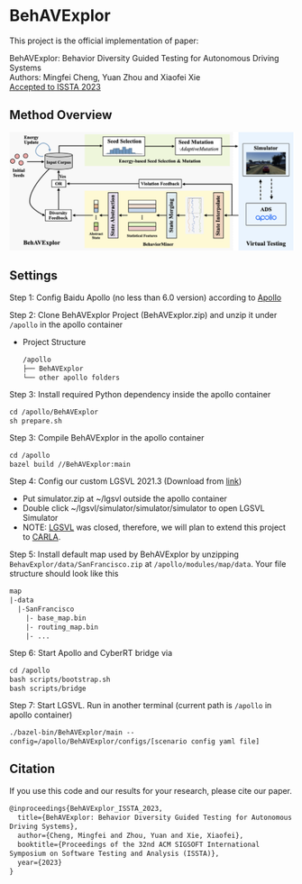 # BehAVExplor
This project is the official implementation of paper:

BehAVExplor: Behavior Diversity Guided Testing for Autonomous Driving Systems  
Authors: Mingfei Cheng, Yuan Zhou and Xiaofei Xie  
[Accepted to ISSTA 2023](https://2023.issta.org/details/issta-2023-technical-papers/32/BehAVExplor-Behavior-Diversity-Guided-Testing-for-Autonomous-Driving-Systems)

## Method Overview
![framework](figs/MethodOverview.png)

## Settings
Step 1: Config Baidu Apollo (no less than 6.0 version) according to [Apollo](https://github.com/ApolloAuto/apollo)

Step 2: Clone BehAVExplor Project (BehAVExplor.zip) and unzip it under `/apollo` in the apollo container
* Project Structure
    ```
    /apollo
    ├── BehAVExplor
    └── other apollo folders
    ```

Step 3: Install required Python dependency inside the apollo container
```angular2html
cd /apollo/BehAVExplor
sh prepare.sh
```

Step 3: Compile BehAVExplor in the apollo container
```angular2html
cd /apollo
bazel build //BehAVExplor:main
```

Step 4:  Config our custom LGSVL 2021.3 (Download from [link](https://drive.google.com/drive/folders/1t4vSZfipPcCVz2wHbS7OIP-TQ0wBFuU1?usp=sharing))
* Put simulator.zip at ~/lgsvl outside the apollo container
* Double click ~/lgsvl/simulator/simulator/simulator to open LGSVL Simulator
* NOTE: [LGSVL](https://github.com/lgsvl/simulator) was closed, therefore, we will plan to extend this project to [CARLA](https://github.com/carla-simulator/carla).

Step 5: Install default map used by BehAVExplor by unzipping `BehavExplor/data/SanFrancisco.zip` at `/apollo/modules/map/data`. Your file structure should look like this
```
map
|-data
  |-SanFrancisco
    |- base_map.bin
    |- routing_map.bin
    |- ...
```

Step 6: Start Apollo and CyberRT bridge via
```angular2html
cd /apollo
bash scripts/bootstrap.sh
bash scripts/bridge
```

Step 7: Start LGSVL. Run in another terminal (current path is `/apollo` in apollo container)
```angular2html
./bazel-bin/BehAVExplor/main --config=/apollo/BehAVExplor/configs/[scenario config yaml file]
```

## Citation
If you use this code and our results for your research, please cite our paper.
```
@inproceedings{BehAVExplor_ISSTA_2023,
  title={BehAVExplor: Behavior Diversity Guided Testing for Autonomous Driving Systems},
  author={Cheng, Mingfei and Zhou, Yuan and Xie, Xiaofei},
  booktitle={Proceedings of the 32nd ACM SIGSOFT International Symposium on Software Testing and Analysis (ISSTA)},
  year={2023}
}
```
